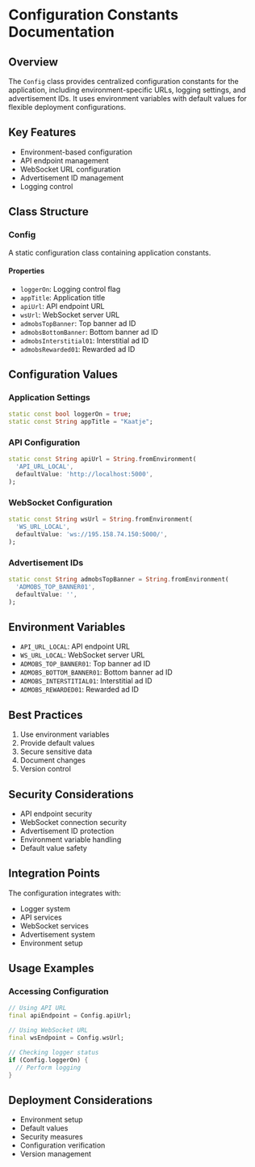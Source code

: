 # Configuration Constants Documentation

## Overview
The `Config` class provides centralized configuration constants for the application, including environment-specific URLs, logging settings, and advertisement IDs. It uses environment variables with default values for flexible deployment configurations.

## Key Features
- Environment-based configuration
- API endpoint management
- WebSocket URL configuration
- Advertisement ID management
- Logging control

## Class Structure

### Config
A static configuration class containing application constants.

#### Properties
- `loggerOn`: Logging control flag
- `appTitle`: Application title
- `apiUrl`: API endpoint URL
- `wsUrl`: WebSocket server URL
- `admobsTopBanner`: Top banner ad ID
- `admobsBottomBanner`: Bottom banner ad ID
- `admobsInterstitial01`: Interstitial ad ID
- `admobsRewarded01`: Rewarded ad ID

## Configuration Values

### Application Settings
```dart
static const bool loggerOn = true;
static const String appTitle = "Kaatje";
```

### API Configuration
```dart
static const String apiUrl = String.fromEnvironment(
  'API_URL_LOCAL',
  defaultValue: 'http://localhost:5000',
);
```

### WebSocket Configuration
```dart
static const String wsUrl = String.fromEnvironment(
  'WS_URL_LOCAL',
  defaultValue: 'ws://195.158.74.150:5000/',
);
```

### Advertisement IDs
```dart
static const String admobsTopBanner = String.fromEnvironment(
  'ADMOBS_TOP_BANNER01',
  defaultValue: '',
);
```

## Environment Variables
- `API_URL_LOCAL`: API endpoint URL
- `WS_URL_LOCAL`: WebSocket server URL
- `ADMOBS_TOP_BANNER01`: Top banner ad ID
- `ADMOBS_BOTTOM_BANNER01`: Bottom banner ad ID
- `ADMOBS_INTERSTITIAL01`: Interstitial ad ID
- `ADMOBS_REWARDED01`: Rewarded ad ID

## Best Practices
1. Use environment variables
2. Provide default values
3. Secure sensitive data
4. Document changes
5. Version control

## Security Considerations
- API endpoint security
- WebSocket connection security
- Advertisement ID protection
- Environment variable handling
- Default value safety

## Integration Points
The configuration integrates with:
- Logger system
- API services
- WebSocket services
- Advertisement system
- Environment setup

## Usage Examples

### Accessing Configuration
```dart
// Using API URL
final apiEndpoint = Config.apiUrl;

// Using WebSocket URL
final wsEndpoint = Config.wsUrl;

// Checking logger status
if (Config.loggerOn) {
  // Perform logging
}
```

## Deployment Considerations
- Environment setup
- Default values
- Security measures
- Configuration verification
- Version management 